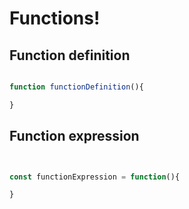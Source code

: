# Functions!

## Function definition

```js

function functionDefinition(){

}

```


## Function expression

```js


const functionExpression = function(){

}

```